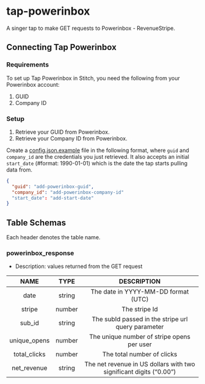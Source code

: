 # tap-powerinbox
A singer tap to make GET requests to Powerinbox - RevenueStripe.

## Connecting Tap Powerinbox

### Requirements

To set up Tap Powerinbox in Stitch, you need the following from your Powerinbox account:
1. GUID
2. Company ID

### Setup

1. Retrieve your GUID from Powerinbox.
2. Retrieve your Company ID from Powerinbox.

Create a [config.json.example](https://github.com/TeamIMGE/tap-powerinbox/blob/master/config.json.example) file in the following format, where `guid` and `company_id` are the credentials you just retrieved. It also accepts an initial `start_date` (#format: 1990-01-01) which is the date the tap starts pulling data from.

```json
{
  "guid": "add-powerinbox-guid",
  "company_id": "add-powerinbox-company-id"
  "start_date": "add-start-date"
}
```

## Table Schemas

Each header denotes the table name.

### powerinbox_response
- Description: values returned from the GET request

| NAME          | TYPE   | DESCRIPTION  |
| :-----------: |:------:| :-----------------------------------------------------------------:|
| date          | string | The date in YYYY-MM-DD format (UTC)                                |
| stripe        | number | The stripe Id                                                      |
| sub_id        | string | The subId passed in the stripe url query parameter                 |
| unique_opens  | number | The unique number of stripe opens per user                         |
| total_clicks  | number | The total number of clicks                                         |
| net_revenue   | string | The net revenue in US dollars with two significant digits (“0.00”) |
